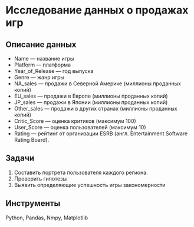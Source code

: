 # Исследование данных о продажах игр
## Описание данных
- Name — название игры
- Platform — платформа
- Year_of_Release — год выпуска
- Genre — жанр игры
- NA_sales — продажи в Северной Америке (миллионы проданных копий)
- EU_sales — продажи в Европе (миллионы проданных копий)
- JP_sales — продажи в Японии (миллионы проданных копий)
- Other_sales — продажи в других странах (миллионы проданных копий)
- Critic_Score — оценка критиков (максимум 100)
- User_Score — оценка пользователей (максимум 10)
- Rating — рейтинг от организации ESRB (англ. Entertainment Software Rating Board).
## Задачи
1. Составить портрета пользователя каждого региона.
2. Проверить гипотезы
3. Выявить определяющие успешность игры закономерности
## Инструменты 
Python, Pandas, Nmpy, Matplotlib
